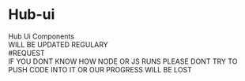 # Hub-ui
Hub Ui Components  
WILL BE UPDATED REGULARY  
#REQUEST  
IF YOU DONT KNOW HOW NODE OR JS RUNS PLEASE DONT TRY TO PUSH CODE INTO IT OR OUR PROGRESS WILL BE LOST  

